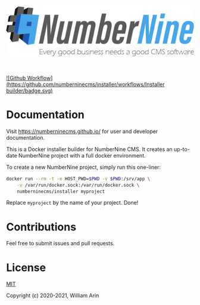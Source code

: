 ![NumberNine Logo](./NumberNine512_slogan.png)

<br>

[![Github Workflow](https://github.com/numberninecms/installer/workflows/Installer builder/badge.svg)](https://github.com/numberninecms/installer/actions)

# Documentation
Visit https://numberninecms.github.io/ for user and developer documentation.

This is a Docker installer builder for NumberNine CMS. It creates an up-to-date NumberNine project with a full docker environment.

To create a new NumberNine project, simply run this one-liner:

```bash
docker run --rm -t -e HOST_PWD=$PWD -v $PWD:/srv/app \
    -v /var/run/docker.sock:/var/run/docker.sock \
    numberninecms/installer myproject
```

Replace `myproject` by the name of your project. Done!

# Contributions
Feel free to submit issues and pull requests.

# License
[MIT](LICENSE)

Copyright (c) 2020-2021, William Arin
